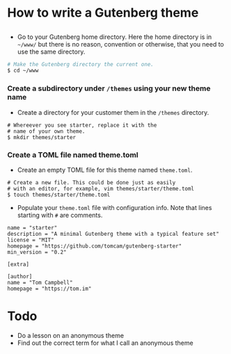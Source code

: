 # How to write a Gutenberg theme

## 

* Go to your Gutenberg home directory. Here the home directory is in `~/www/` but there is no reason, convention or otherwise, 
that you need to use the same directory.

```bash
# Make the Gutenberg directory the current one.
$ cd ~/www
```

### Create a subdirectory under `/themes` using your new theme name

* Create a directory for your customer them in the `/themes` directory.

```
# Whereever you see starter, replace it with the
# name of your own theme.
$ mkdir themes/starter

```

### Create a TOML file named theme.toml

* Create an empty TOML file for this theme named `theme.toml`.

```
# Create a new file. This could be done just as easily
# with an editor, for example, vim themes/starter/theme.toml
$ touch themes/starter/theme.toml
```

* Populate your `theme.toml` file with configuration info. Note that lines starting with `#` are comments.

```
name = "starter"
description = "A minimal Gutenberg theme with a typical feature set"
license = "MIT"
homepage = "https://github.com/tomcam/gutenberg-starter"
min_version = "0.2"

[extra]

[author]
name = "Tom Campbell"
homepage = "https://tom.im"
```


# Todo

* Do a lesson on an anonymous theme
* Find out the correct term for what I call an anonymous theme
